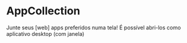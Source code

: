 # AppCollection
Junte seus [web] apps preferidos numa tela! É possível abri-los como aplicativo desktop (com janela)
